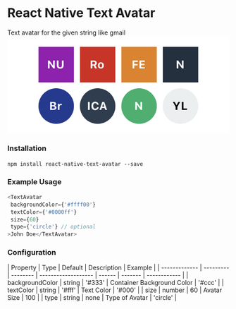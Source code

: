 # React Native Text Avatar
Text avatar for the given string like gmail
<img src="demo.jpeg"/>

### Installation

```
npm install react-native-text-avatar --save
```

### Example Usage

```js
<TextAvatar
 backgroundColor={'#ffff00'}
 textColor={'#0000ff'}
 size={60}
 type={'circle'} // optional
>John Doe</TextAvatar>
```
### Configuration
| Property      | Type          | Default          | Description         | Example    | 
| ------------- | --------- | -------- | ------------------- | ------ | ------- | ------------ |
| backgroundColor | string | '#333' | Container Background Color |  '#ccc' | 
| textColor | string | '#fff' | Text Color |  '#000' | 
| size | number | 60 | Avatar Size |  100 |
| type | string | none | Type of Avatar |  'circle' |
